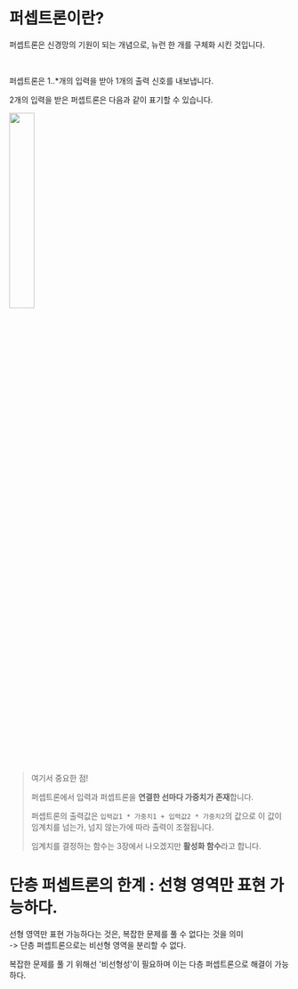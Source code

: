 # 퍼셉트론이란?



퍼셉트론은 신경망의 기원이 되는 개념으로, 뉴런 한 개를 구체화 시킨 것입니다.

<br>

퍼셉트론은 1..\*개의 입력을 받아 1개의 출력 신호를 내보냅니다.

2개의 입력을 받은 퍼셉트론은 다음과 같이 표기할 수 있습니다.


<!-- ![image](https://user-images.githubusercontent.com/80737049/176871917-a787a7f9-02e6-4418-8bb9-43689952ef27.png) -->

<img src="https://user-images.githubusercontent.com/80737049/176871917-a787a7f9-02e6-4418-8bb9-43689952ef27.png" width="30%" height="30%">

<br>

> 여기서 중요한 점!
>
> 퍼셉트론에서 입력과 퍼셉트론을 **연결한 선마다 가중치가 존재**합니다.
> 
> 퍼셉트론의 출력값은 `입력값1 * 가중치1 + 입력값2 * 가중치2`의 값으로 이 값이 임계치를 넘는가, 넘지 않는가에 따라 출력이 조절됩니다.
> 
> 임계치를 결정하는 함수는 3장에서 나오겠지만 **활성화 함수**라고 합니다.


# 단층 퍼셉트론의 한계 : 선형 영역만 표현 가능하다.
선형 영역만 표현 가능하다는 것은, 복잡한 문제를 풀 수 없다는 것을 의미
<br>
-> 단층 퍼셉트론으로는 비선형 영역을 분리할 수 없다.
<br>

복잡한 문제를 풀 기 위해선 '비선형성'이 필요하며 이는 다층 퍼셉트론으로 해결이 가능하다. 
